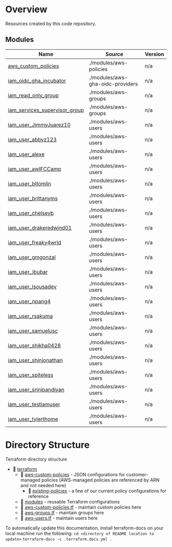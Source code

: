 <!-- BEGIN_TF_DOCS -->
# Overview
Resources created by this code repository.


## Modules

| Name | Source | Version |
|------|--------|---------|
| <a name="module_aws_custom_policies"></a> [aws\_custom\_policies](#module\_aws\_custom\_policies) | ./modules/aws-policies | n/a |
| <a name="module_iam_oidc_gha_incubator"></a> [iam\_oidc\_gha\_incubator](#module\_iam\_oidc\_gha\_incubator) | ./modules/aws-gha-oidc-providers | n/a |
| <a name="module_iam_read_only_group"></a> [iam\_read\_only\_group](#module\_iam\_read\_only\_group) | ./modules/aws-groups | n/a |
| <a name="module_iam_services_supervisor_group"></a> [iam\_services\_supervisor\_group](#module\_iam\_services\_supervisor\_group) | ./modules/aws-groups | n/a |
| <a name="module_iam_user_JimmyJuarez10"></a> [iam\_user\_JimmyJuarez10](#module\_iam\_user\_JimmyJuarez10) | ./modules/aws-users | n/a |
| <a name="module_iam_user_abbyz123"></a> [iam\_user\_abbyz123](#module\_iam\_user\_abbyz123) | ./modules/aws-users | n/a |
| <a name="module_iam_user_alexe"></a> [iam\_user\_alexe](#module\_iam\_user\_alexe) | ./modules/aws-users | n/a |
| <a name="module_iam_user_awlFCCamp"></a> [iam\_user\_awlFCCamp](#module\_iam\_user\_awlFCCamp) | ./modules/aws-users | n/a |
| <a name="module_iam_user_bltomlin"></a> [iam\_user\_bltomlin](#module\_iam\_user\_bltomlin) | ./modules/aws-users | n/a |
| <a name="module_iam_user_brittanyms"></a> [iam\_user\_brittanyms](#module\_iam\_user\_brittanyms) | ./modules/aws-users | n/a |
| <a name="module_iam_user_chelseyb"></a> [iam\_user\_chelseyb](#module\_iam\_user\_chelseyb) | ./modules/aws-users | n/a |
| <a name="module_iam_user_drakeredwind01"></a> [iam\_user\_drakeredwind01](#module\_iam\_user\_drakeredwind01) | ./modules/aws-users | n/a |
| <a name="module_iam_user_freaky4wrld"></a> [iam\_user\_freaky4wrld](#module\_iam\_user\_freaky4wrld) | ./modules/aws-users | n/a |
| <a name="module_iam_user_gmgonzal"></a> [iam\_user\_gmgonzal](#module\_iam\_user\_gmgonzal) | ./modules/aws-users | n/a |
| <a name="module_iam_user_jbubar"></a> [iam\_user\_jbubar](#module\_iam\_user\_jbubar) | ./modules/aws-users | n/a |
| <a name="module_iam_user_lsousadev"></a> [iam\_user\_lsousadev](#module\_iam\_user\_lsousadev) | ./modules/aws-users | n/a |
| <a name="module_iam_user_npang4"></a> [iam\_user\_npang4](#module\_iam\_user\_npang4) | ./modules/aws-users | n/a |
| <a name="module_iam_user_rsakuma"></a> [iam\_user\_rsakuma](#module\_iam\_user\_rsakuma) | ./modules/aws-users | n/a |
| <a name="module_iam_user_samuelusc"></a> [iam\_user\_samuelusc](#module\_iam\_user\_samuelusc) | ./modules/aws-users | n/a |
| <a name="module_iam_user_shikha0428"></a> [iam\_user\_shikha0428](#module\_iam\_user\_shikha0428) | ./modules/aws-users | n/a |
| <a name="module_iam_user_shinjonathan"></a> [iam\_user\_shinjonathan](#module\_iam\_user\_shinjonathan) | ./modules/aws-users | n/a |
| <a name="module_iam_user_spiteless"></a> [iam\_user\_spiteless](#module\_iam\_user\_spiteless) | ./modules/aws-users | n/a |
| <a name="module_iam_user_srinipandiyan"></a> [iam\_user\_srinipandiyan](#module\_iam\_user\_srinipandiyan) | ./modules/aws-users | n/a |
| <a name="module_iam_user_testiamuser"></a> [iam\_user\_testiamuser](#module\_iam\_user\_testiamuser) | ./modules/aws-users | n/a |
| <a name="module_iam_user_tylerthome"></a> [iam\_user\_tylerthome](#module\_iam\_user\_tylerthome) | ./modules/aws-users | n/a |





 

# Directory Structure
Terraform directory structure

- 📁 [terraform](https://github.com/hackforla/ops-security/tree/cb/example/terraform)
  - 📁  [aws-custom-policies](https://github.com/hackforla/ops-security/tree/cb/example/terraform/aws-custom-policies) - JSON configurations for customer-managed policies (AWS-managed policies are referenced by ARN and not needed here)
      - 📁 [existing-policies](https://github.com/hackforla/ops-security/tree/cb/example/terraform/aws-custom-policies/existing-policies) - a few of our current policy configurations for reference
  - 📁 [modules](https://github.com/hackforla/ops-security/tree/cb/example/terraform/modules) - reusable Terraform configurations
  - 📄 [aws-custom-policies.tf](https://github.com/hackforla/ops-security/tree/cb/example/terraform/modules/aws-groups) - maintain custom policies here
  - 📄 [aws-groups.tf](https://github.com/hackforla/ops-security/tree/cb/example/terraform/modules/aws-groups) - maintain groups here
  - 📄 [aws-users.tf](https://github.com/hackforla/ops-security/tree/cb/example/terraform/modules/aws-users) - maintain users here
    
To automatically update this documentation, install terraform-docs on your local machine run the following: 
`cd <directory of README location to update>`
`terraform-docs -c .terraform.docs.yml .`
<!-- END_TF_DOCS -->    